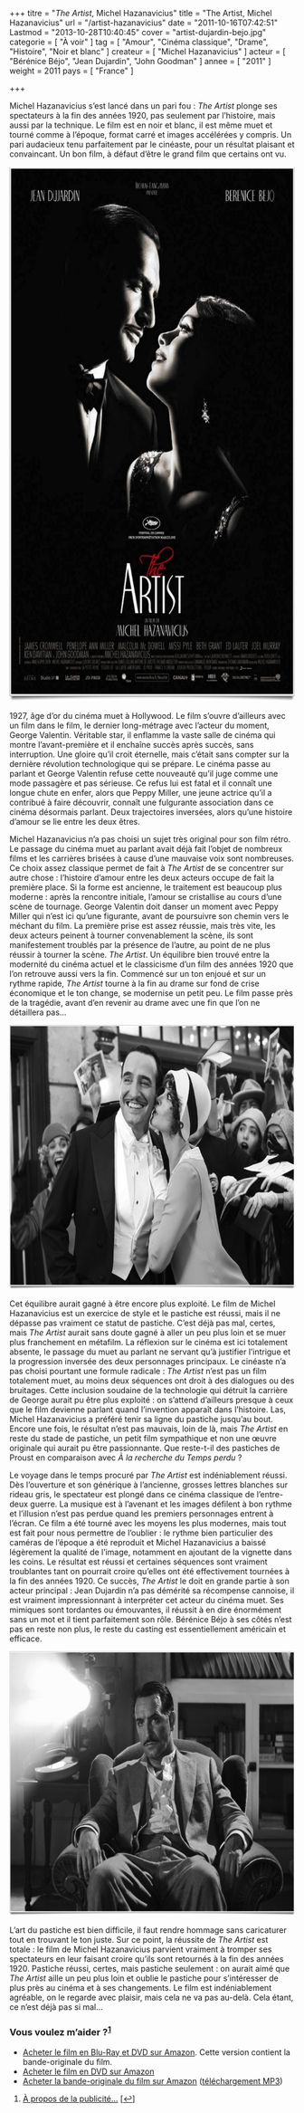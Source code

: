 +++
titre = "<em>The Artist</em>, Michel Hazanavicius"
title = "The Artist, Michel Hazanavicius"
url = "/artist-hazanavicius"
date = "2011-10-16T07:42:51"
Lastmod = "2013-10-28T10:40:45"
cover = "artist-dujardin-bejo.jpg"
categorie = [ "À voir" ]
tag = [ "Amour", "Cinéma classique", "Drame", "Histoire", "Noir et blanc" ]
createur = [ "Michel Hazanavicius" ]
acteur = [ "Bérénice Béjo", "Jean Dujardin", "John Goodman" ]
annee = [ "2011" ]
weight = 2011
pays = [ "France" ]

+++

<p>Michel Hazanavicius s&rsquo;est lancé dans un pari fou : <em>The Artist</em> plonge ses spectateurs à la fin des années 1920, pas seulement par l&rsquo;histoire, mais aussi par la technique. Le film est en noir et blanc, il est même muet et tourné comme à l&rsquo;époque, format carré et images accélérées y compris. Un pari audacieux tenu parfaitement par le cinéaste, pour un résultat plaisant et convaincant. Un bon film, à défaut d&rsquo;être le grand film que certains ont vu.</p>
<div style="text-align: center;"><a href="http://www.allocine.fr/film/fichefilm_gen_cfilm=183070.html"><img class="aligncenter" style="border-style: initial; border-color: initial; border-width: 0px;" src="the-artist-hazanavicius.jpg" alt="The artist hazanavicius" width="690" height="945" border="0" /></a></div>
<p>1927, âge d&rsquo;or du cinéma muet à Hollywood. Le film s&rsquo;ouvre d&rsquo;ailleurs avec un film dans le film, le dernier long-métrage avec l&rsquo;acteur du moment, George Valentin. Véritable star, il enflamme la vaste salle de cinéma qui montre l&rsquo;avant-première et il enchaîne succès après succès, sans interruption. Une gloire qu&rsquo;il croit éternelle, mais c&rsquo;était sans compter sur la dernière révolution technologique qui se prépare. Le cinéma passe au parlant et George Valentin refuse cette nouveauté qu&rsquo;il juge comme une mode passagère et pas sérieuse. Ce refus lui est fatal et il connaît une longue chute en enfer, alors que Peppy Miller, une jeune actrice qu&rsquo;il a contribué à faire découvrir, connaît une fulgurante association dans ce cinéma désormais parlant. Deux trajectoires inversées, alors qu&rsquo;une histoire d&rsquo;amour se lie entre les deux êtres.</p>
<p>Michel Hazanavicius n&rsquo;a pas choisi un sujet très original pour son film rétro. Le passage du cinéma muet au parlant avait déjà fait l&rsquo;objet de nombreux films et les carrières brisées à cause d&rsquo;une mauvaise voix sont nombreuses. Ce choix assez classique permet de fait à <em>The Artist</em> de se concentrer sur autre chose : l&rsquo;histoire d&rsquo;amour entre les deux acteurs occupe de fait la première place. Si la forme est ancienne, le traitement est beaucoup plus moderne : après la rencontre initiale, l&rsquo;amour se cristallise au cours d&rsquo;une scène de tournage. George Valentin doit danser un moment avec Peppy Miller qui n&rsquo;est ici qu&rsquo;une figurante, avant de poursuivre son chemin vers le méchant du film. La première prise est assez réussie, mais très vite, les deux acteurs peinent à tourner convenablement la scène, ils sont manifestement troublés par la présence de l&rsquo;autre, au point de ne plus réussir à tourner la scène. <em>The Artist</em>. Un équilibre bien trouvé entre la modernité du cinéma actuel et le classicisme d&rsquo;un film des années 1920 que l&rsquo;on retrouve aussi vers la fin. Commencé sur un ton enjoué et sur un rythme rapide, <em>The Artist</em> tourne à la fin au drame sur fond de crise économique et le ton change, se modernise un petit peu. Le film passe près de la tragédie, avant d&rsquo;en revenir au drame avec une fin que l&rsquo;on ne détaillera pas…</p>
<div style="text-align: center;"><img class="aligncenter" style="border-style: initial; border-color: initial; border-width: 0px;" src="hazanavicius-the-artist.jpg" alt="Hazanavicius the artist" width="690" height="467" border="0" /></div>
<p>Cet équilibre aurait gagné à être encore plus exploité. Le film de Michel Hazanavicius est un exercice de style et le pastiche est réussi, mais il ne dépasse pas vraiment ce statut de pastiche. C&rsquo;est déjà pas mal, certes, mais <em>The Artist</em> aurait sans doute gagné à aller un peu plus loin et se muer plus franchement en métafilm. La réflexion sur le cinéma est ici totalement absente, le passage du muet au parlant ne servant qu&rsquo;à justifier l&rsquo;intrigue et la progression inversée des deux personnages principaux. Le cinéaste n&rsquo;a pas choisi pourtant une formule radicale : <em>The Artist</em> n&rsquo;est pas un film totalement muet, au moins deux séquences ont droit à des dialogues ou des bruitages. Cette inclusion soudaine de la technologie qui détruit la carrière de George aurait pu être plus exploité : on s&rsquo;attend d&rsquo;ailleurs presque à ceux que le film devienne parlant quand l&rsquo;invention apparaît dans l&rsquo;histoire. Las, Michel Hazanavicius a préféré tenir sa ligne du pastiche jusqu&rsquo;au bout. Encore une fois, le résultat n&rsquo;est pas mauvais, loin de là, mais <em>The Artist</em> en reste du stade de pastiche, un petit film sympathique et non une œuvre originale qui aurait pu être passionnante. Que reste-t-il des pastiches de Proust en comparaison avec <em>À la recherche du Temps perdu</em> ?</p>
<p>Le voyage dans le temps procuré par <em>The Artist</em> est indéniablement réussi. Dès l&rsquo;ouverture et son générique à l&rsquo;ancienne, grosses lettres blanches sur rideau gris, le spectateur est plongé dans ce cinéma classique de l&rsquo;entre-deux guerre. La musique est à l&rsquo;avenant et les images défilent à bon rythme et l&rsquo;illusion n&rsquo;est pas perdue quand les premiers personnages entrent à l&rsquo;écran. Ce film a été tourné avec les moyens les plus modernes, mais tout est fait pour nous permettre de l&rsquo;oublier : le rythme bien particulier des caméras de l&rsquo;époque a été reproduit et Michel Hazanavicius a baissé légèrement la qualité de l&rsquo;image, notamment en ajoutant de la vignette dans les coins. Le résultat est réussi et certaines séquences sont vraiment troublantes tant on pourrait croire qu&rsquo;elles ont été effectivement tournées à la fin des années 1920. Ce succès, <em>The Artist</em> le doit en grande partie à son acteur principal : Jean Dujardin n&rsquo;a pas démérité sa récompense cannoise, il est vraiment impressionnant à interpréter cet acteur du cinéma muet. Ses mimiques sont tordantes ou émouvantes, il réussit à en dire énormément sans un mot et il tient parfaitement son rôle. Bérénice Béjo à ses côtés n&rsquo;est pas en reste non plus, le reste du casting est essentiellement américain et efficace.</p>
<div style="text-align: center;"><img class="aligncenter" style="border-style: initial; border-color: initial; border-width: 0px;" src="dujardin-hazanavicius-the-artist.jpg" alt="Dujardin hazanavicius the artist" width="690" height="467" border="0" /></div>
<p>L&rsquo;art du pastiche est bien difficile, il faut rendre hommage sans caricaturer tout en trouvant le ton juste. Sur ce point, la réussite de <em>The Artist</em> est totale : le film de Michel Hazanavicius parvient vraiment à tromper ses spectateurs en leur faisant croire qu&rsquo;ils sont retournés à la fin des années 1920. Pastiche réussi, certes, mais pastiche seulement : on aurait aimé que <em>The Artist</em> aille un peu plus loin et oublie le pastiche pour s&rsquo;intéresser de plus près au cinéma et à ses changements. Le film est indéniablement agréable, on le regarde avec plaisir, mais cela ne va pas au-delà. Cela étant, ce n&rsquo;est déjà pas si mal…</p>
<div class="amazon">
<h3>Vous voulez m&rsquo;aider ?<sup><a href="#footnote_0_5221" id="identifier_0_5221" class="footnote-link footnote-identifier-link" title="&Agrave; propos de la publicit&eacute;&hellip;">1</a></sup></h3>
<ul>
<li><a href="http://www.amazon.fr/gp/product/B00695E1BY/ref=as_li_ss_tl?ie=UTF8&#038;tag=leblogdenic07-21&#038;linkCode=as2&#038;camp=1642&#038;creative=19458&#038;creativeASIN=B00695E1BY">Acheter le film en Blu-Ray et DVD sur Amazon</a>. Cette version contient la bande-originale du film.</li>
<li><a href="http://www.amazon.fr/gp/product/B005UCHU0G/ref=as_li_ss_tl?ie=UTF8&#038;tag=leblogdenic07-21&#038;linkCode=as2&#038;camp=1642&#038;creative=19458&#038;creativeASIN=B005UCHU0G">Acheter le film en DVD sur Amazon</a></li>
<li><a href="http://www.amazon.fr/gp/product/B005LL4U54/ref=as_li_ss_tl?ie=UTF8&#038;tag=leblogdenic07-21&#038;linkCode=as2&#038;camp=1642&#038;creative=19458&#038;creativeASIN=B005LL4U54">Acheter la bande-originale du film sur Amazon</a> (<a href="http://www.amazon.fr/gp/product/B005Q8L1FE/ref=as_li_ss_tl?ie=UTF8&#038;tag=leblogdenic07-21&#038;linkCode=as2&#038;camp=1642&#038;creative=19458&#038;creativeASIN=B005Q8L1FE">téléchargement MP3</a>)</li>
</ul>
</div>
<ol class="footnotes"><li id="footnote_0_5221" class="footnote"><a href="http://voiretmanger.fr/a-propos/publicite/">À propos de la publicité…</a> [<a href="#identifier_0_5221" class="footnote-link footnote-back-link">&#8617;</a>]</li></ol>
